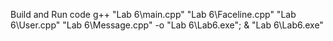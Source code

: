 Build and Run code
g++ "Lab 6\main.cpp" "Lab 6\Faceline.cpp" "Lab 6\User.cpp" "Lab 6\Message.cpp" -o "Lab 6\Lab6.exe"; & "Lab 6\Lab6.exe"
